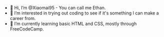 - 👋 Hi, I’m @Xiaomai95 - You can call me Ethan. 
- 👀 I’m interested in trying out coding to see if it's something I can make a career from. 
- 🌱 I’m currently learning basic HTML and CSS, mostly through FreeCodeCamp. 
<!---
Xiaomai95/Xiaomai95 is a ✨ special ✨ repository because its `README.md` (this file) appears on your GitHub profile.
You can click the Preview link to take a look at your changes.
--->
